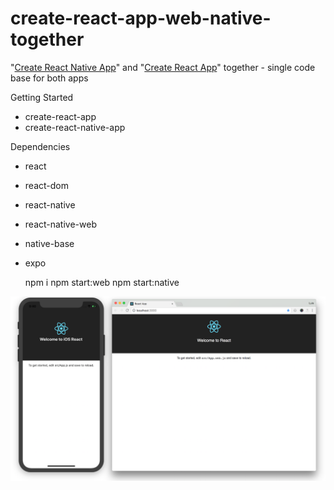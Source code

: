 # create-react-app-web-native-together

"[Create React Native App](https://github.com/react-community/create-react-native-app)" and "[Create React App](https://github.com/facebookincubator/create-react-app)" together - single code base for both apps

Getting Started

- create-react-app
- create-react-native-app

Dependencies

- react
- react-dom
- react-native
- react-native-web
- native-base
- expo

  npm i
  npm start:web
  npm start:native

<img src='https://raw.githubusercontent.com/lcameroon/create-react-app-web-native-together/master/screenshot.png' width='800' alt='create react app web and native together' />
